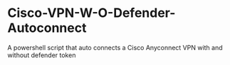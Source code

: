 # Cisco-VPN-W-O-Defender-Autoconnect
A powershell script that auto connects a Cisco Anyconnect VPN with and without defender token
